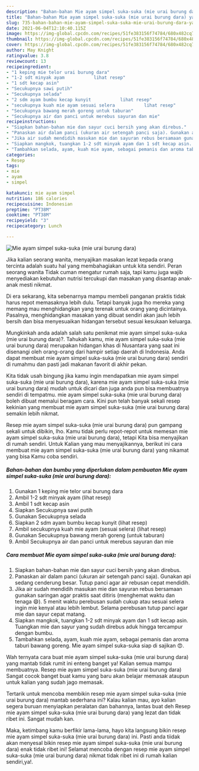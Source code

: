 ```yaml
---
description: "Bahan-bahan Mie ayam simpel suka-suka (mie urai burung dara) yang lezat dan Mudah Dibuat"
title: "Bahan-bahan Mie ayam simpel suka-suka (mie urai burung dara) yang lezat dan Mudah Dibuat"
slug: 735-bahan-bahan-mie-ayam-simpel-suka-suka-mie-urai-burung-dara-yang-lezat-dan-mudah-dibuat
date: 2021-06-04T12:10:40.115Z
image: https://img-global.cpcdn.com/recipes/51fe383156f74784/680x482cq70/mie-ayam-simpel-suka-suka-mie-urai-burung-dara-foto-resep-utama.jpg
thumbnail: https://img-global.cpcdn.com/recipes/51fe383156f74784/680x482cq70/mie-ayam-simpel-suka-suka-mie-urai-burung-dara-foto-resep-utama.jpg
cover: https://img-global.cpcdn.com/recipes/51fe383156f74784/680x482cq70/mie-ayam-simpel-suka-suka-mie-urai-burung-dara-foto-resep-utama.jpg
author: May Knight
ratingvalue: 3.8
reviewcount: 13
recipeingredient:
- "1 keping mie telor urai burung dara"
- "1-2 sdt minyak ayam           lihat resep"
- "1 sdt kecap asin"
- "Secukupnya sawi putih"
- "Secukupnya selada"
- "2 sdm ayam bumbu kecap kunyit           lihat resep"
- "secukupnya kuah mie ayam sesuai selera           lihat resep"
- "Secukupnya bawang merah goreng untuk taburan"
- "Secukupnya air dan panci untuk merebus sayuran dan mie"
recipeinstructions:
- "Siapkan bahan-bahan mie dan sayur cuci bersih yang akan direbus."
- "Panaskan air dalam panci (ukuran air setengah panci saja). Gunakan api sedang cenderung besar. Tutup panci agar air rebusan cepat mendidih."
- "Jika air sudah mendidih masukan mie dan sayuran rebus bersamaan gunakan saringan agar praktis saat ditiris (menghemat waktu dan tenaga 😄). 5 menit waktu perebusan sudah cukup atau sesuai selera ingin mie kenyal atau lebih lembut. Selama perebusan tutup panci agar mie dan sayur cepat matang."
- "Siapkan mangkok, tuangkan 1-2 sdt minyak ayam dan 1 sdt kecap asin. Tuangkan mie dan sayur yang sudah direbus aduk hingga tercampur dengan bumbu."
- "Tambahkan selada, ayam, kuah mie ayam, sebagai pemanis dan aroma taburi bawang goreng. Mie ayam simpel suka-suka siap di sajikan 😍."
categories:
- Resep
tags:
- mie
- ayam
- simpel

katakunci: mie ayam simpel 
nutrition: 186 calories
recipecuisine: Indonesian
preptime: "PT38M"
cooktime: "PT38M"
recipeyield: "3"
recipecategory: Lunch

---
```



![Mie ayam simpel suka-suka (mie urai burung dara)](https://img-global.cpcdn.com/recipes/51fe383156f74784/680x482cq70/mie-ayam-simpel-suka-suka-mie-urai-burung-dara-foto-resep-utama.jpg)

Jika kalian seorang wanita, menyajikan masakan lezat kepada orang tercinta adalah suatu hal yang membahagiakan untuk kita sendiri. Peran seorang  wanita Tidak cuman mengatur rumah saja, tapi kamu juga wajib menyediakan kebutuhan nutrisi tercukupi dan masakan yang disantap anak-anak mesti nikmat.

Di era  sekarang, kita sebenarnya mampu membeli panganan praktis tidak harus repot memasaknya lebih dulu. Tetapi banyak juga lho mereka yang memang mau menghidangkan yang terenak untuk orang yang dicintainya. Pasalnya, menghidangkan masakan yang dibuat sendiri akan jauh lebih bersih dan bisa menyesuaikan hidangan tersebut sesuai kesukaan keluarga. 



Mungkinkah anda adalah salah satu penikmat mie ayam simpel suka-suka (mie urai burung dara)?. Tahukah kamu, mie ayam simpel suka-suka (mie urai burung dara) merupakan hidangan khas di Nusantara yang saat ini disenangi oleh orang-orang dari hampir setiap daerah di Indonesia. Anda dapat membuat mie ayam simpel suka-suka (mie urai burung dara) sendiri di rumahmu dan pasti jadi makanan favorit di akhir pekan.

Kita tidak usah bingung jika kamu ingin mendapatkan mie ayam simpel suka-suka (mie urai burung dara), karena mie ayam simpel suka-suka (mie urai burung dara) mudah untuk dicari dan juga anda pun bisa membuatnya sendiri di tempatmu. mie ayam simpel suka-suka (mie urai burung dara) boleh dibuat memalui beragam cara. Kini pun telah banyak sekali resep kekinian yang membuat mie ayam simpel suka-suka (mie urai burung dara) semakin lebih nikmat.

Resep mie ayam simpel suka-suka (mie urai burung dara) pun gampang sekali untuk dibikin, lho. Kamu tidak perlu repot-repot untuk memesan mie ayam simpel suka-suka (mie urai burung dara), tetapi Kita bisa menyajikan di rumah sendiri. Untuk Kalian yang mau menyajikannya, berikut ini cara membuat mie ayam simpel suka-suka (mie urai burung dara) yang nikamat yang bisa Kamu coba sendiri.

<!--inarticleads1-->

##### Bahan-bahan dan bumbu yang diperlukan dalam pembuatan Mie ayam simpel suka-suka (mie urai burung dara):

1. Gunakan 1 keping mie telor urai burung dara
1. Ambil 1-2 sdt minyak ayam           (lihat resep)
1. Ambil 1 sdt kecap asin
1. Siapkan Secukupnya sawi putih
1. Gunakan Secukupnya selada
1. Siapkan 2 sdm ayam bumbu kecap kunyit           (lihat resep)
1. Ambil secukupnya kuah mie ayam (sesuai selera)           (lihat resep)
1. Gunakan Secukupnya bawang merah goreng (untuk taburan)
1. Ambil Secukupnya air dan panci untuk merebus sayuran dan mie




<!--inarticleads2-->

##### Cara membuat Mie ayam simpel suka-suka (mie urai burung dara):

1. Siapkan bahan-bahan mie dan sayur cuci bersih yang akan direbus.
1. Panaskan air dalam panci (ukuran air setengah panci saja). Gunakan api sedang cenderung besar. Tutup panci agar air rebusan cepat mendidih.
1. Jika air sudah mendidih masukan mie dan sayuran rebus bersamaan gunakan saringan agar praktis saat ditiris (menghemat waktu dan tenaga 😄). 5 menit waktu perebusan sudah cukup atau sesuai selera ingin mie kenyal atau lebih lembut. Selama perebusan tutup panci agar mie dan sayur cepat matang.
1. Siapkan mangkok, tuangkan 1-2 sdt minyak ayam dan 1 sdt kecap asin. Tuangkan mie dan sayur yang sudah direbus aduk hingga tercampur dengan bumbu.
1. Tambahkan selada, ayam, kuah mie ayam, sebagai pemanis dan aroma taburi bawang goreng. Mie ayam simpel suka-suka siap di sajikan 😍.




Wah ternyata cara buat mie ayam simpel suka-suka (mie urai burung dara) yang mantab tidak rumit ini enteng banget ya! Kalian semua mampu membuatnya. Resep mie ayam simpel suka-suka (mie urai burung dara) Sangat cocok banget buat kamu yang baru akan belajar memasak ataupun untuk kalian yang sudah jago memasak.

Tertarik untuk mencoba membikin resep mie ayam simpel suka-suka (mie urai burung dara) mantab sederhana ini? Kalau kalian mau, ayo kalian segera buruan menyiapkan peralatan dan bahannya, lantas buat deh Resep mie ayam simpel suka-suka (mie urai burung dara) yang lezat dan tidak ribet ini. Sangat mudah kan. 

Maka, ketimbang kamu berfikir lama-lama, hayo kita langsung bikin resep mie ayam simpel suka-suka (mie urai burung dara) ini. Pasti anda tiidak akan menyesal bikin resep mie ayam simpel suka-suka (mie urai burung dara) enak tidak ribet ini! Selamat mencoba dengan resep mie ayam simpel suka-suka (mie urai burung dara) nikmat tidak ribet ini di rumah kalian sendiri,ya!.

